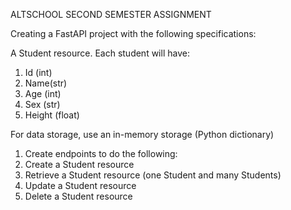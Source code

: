 ALTSCHOOL SECOND SEMESTER ASSIGNMENT

Creating a FastAPI project with the following specifications:

A Student resource. Each student will have:
1. Id (int)
2. Name(str)
3. Age (int)
4. Sex (str)
5. Height (float)

For data storage, use an in-memory storage (Python dictionary)

1. Create endpoints to do the following:
2. Create a Student resource
3. Retrieve a Student resource (one Student and many Students)
4. Update a Student resource
5. Delete a Student resource
